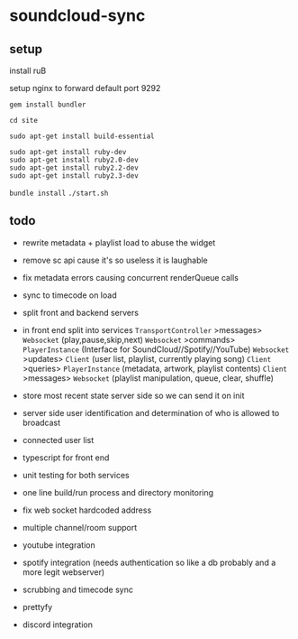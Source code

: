 # soundcloud-sync


## setup
install ruB

setup nginx to forward default port 9292

`gem install bundler`

`cd site` 

```
sudo apt-get install build-essential 
```


```
sudo apt-get install ruby-dev
sudo apt-get install ruby2.0-dev
sudo apt-get install ruby2.2-dev
sudo apt-get install ruby2.3-dev
```


`bundle install`
`./start.sh`



## todo

- rewrite metadata + playlist load to abuse the widget
- remove sc api cause it's so useless it is laughable 
- fix metadata errors causing concurrent renderQueue calls
- sync to timecode on load
- split front and backend servers
- in front end split into services `TransportController` >messages> `Websocket` (play,pause,skip,next)
`Websocket` >commands> `PlayerInstance` (Interface for SoundCloud//Spotify//YouTube)
`Websocket` >updates> `Client` (user list, playlist, currently playing song)
`Client` >queries> `PlayerInstance` (metadata, artwork, playlist contents)
`Client` >messages> `Websocket` (playlist manipulation, queue, clear, shuffle)

- store most recent state server side so we can send it on init
- server side user identification and determination of who is allowed to broadcast
- connected user list
- typescript for front end
- unit testing for both services
- one line build/run process and directory monitoring
- fix web socket hardcoded address
- multiple channel/room support 



- youtube integration
- spotify integration (needs authentication so like a db probably and a more legit webserver)
- scrubbing and timecode sync
- prettyfy
- discord integration
